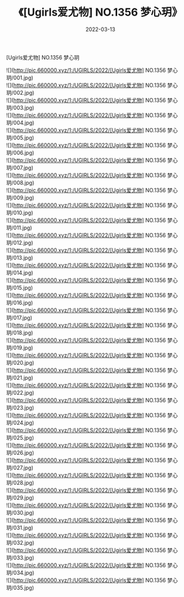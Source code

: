 ﻿---
layout: post
title:  《[Ugirls爱尤物] NO.1356 梦心玥》
date:   2022-03-13
img: http://pic.660000.xyz/1:/UGIRLS/2022/[Ugirls爱尤物] NO.1356 梦心玥/000.jpg
categories: [美女, 清纯, 唯美]
---

[Ugirls爱尤物] NO.1356 梦心玥

 ![](http://pic.660000.xyz/1:/UGIRLS/2022/[Ugirls爱尤物] NO.1356 梦心玥/001.jpg) <br>![](http://pic.660000.xyz/1:/UGIRLS/2022/[Ugirls爱尤物] NO.1356 梦心玥/002.jpg) <br>![](http://pic.660000.xyz/1:/UGIRLS/2022/[Ugirls爱尤物] NO.1356 梦心玥/003.jpg) <br>![](http://pic.660000.xyz/1:/UGIRLS/2022/[Ugirls爱尤物] NO.1356 梦心玥/004.jpg) <br>![](http://pic.660000.xyz/1:/UGIRLS/2022/[Ugirls爱尤物] NO.1356 梦心玥/005.jpg) <br>![](http://pic.660000.xyz/1:/UGIRLS/2022/[Ugirls爱尤物] NO.1356 梦心玥/006.jpg) <br>![](http://pic.660000.xyz/1:/UGIRLS/2022/[Ugirls爱尤物] NO.1356 梦心玥/007.jpg) <br>![](http://pic.660000.xyz/1:/UGIRLS/2022/[Ugirls爱尤物] NO.1356 梦心玥/008.jpg) <br>![](http://pic.660000.xyz/1:/UGIRLS/2022/[Ugirls爱尤物] NO.1356 梦心玥/009.jpg) <br>![](http://pic.660000.xyz/1:/UGIRLS/2022/[Ugirls爱尤物] NO.1356 梦心玥/010.jpg) <br>![](http://pic.660000.xyz/1:/UGIRLS/2022/[Ugirls爱尤物] NO.1356 梦心玥/011.jpg) <br>![](http://pic.660000.xyz/1:/UGIRLS/2022/[Ugirls爱尤物] NO.1356 梦心玥/012.jpg) <br>![](http://pic.660000.xyz/1:/UGIRLS/2022/[Ugirls爱尤物] NO.1356 梦心玥/013.jpg) <br>![](http://pic.660000.xyz/1:/UGIRLS/2022/[Ugirls爱尤物] NO.1356 梦心玥/014.jpg) <br>![](http://pic.660000.xyz/1:/UGIRLS/2022/[Ugirls爱尤物] NO.1356 梦心玥/015.jpg) <br>![](http://pic.660000.xyz/1:/UGIRLS/2022/[Ugirls爱尤物] NO.1356 梦心玥/016.jpg) <br>![](http://pic.660000.xyz/1:/UGIRLS/2022/[Ugirls爱尤物] NO.1356 梦心玥/017.jpg) <br>![](http://pic.660000.xyz/1:/UGIRLS/2022/[Ugirls爱尤物] NO.1356 梦心玥/018.jpg) <br>![](http://pic.660000.xyz/1:/UGIRLS/2022/[Ugirls爱尤物] NO.1356 梦心玥/019.jpg) <br>![](http://pic.660000.xyz/1:/UGIRLS/2022/[Ugirls爱尤物] NO.1356 梦心玥/020.jpg) <br>![](http://pic.660000.xyz/1:/UGIRLS/2022/[Ugirls爱尤物] NO.1356 梦心玥/021.jpg) <br>![](http://pic.660000.xyz/1:/UGIRLS/2022/[Ugirls爱尤物] NO.1356 梦心玥/022.jpg) <br>![](http://pic.660000.xyz/1:/UGIRLS/2022/[Ugirls爱尤物] NO.1356 梦心玥/023.jpg) <br>![](http://pic.660000.xyz/1:/UGIRLS/2022/[Ugirls爱尤物] NO.1356 梦心玥/024.jpg) <br>![](http://pic.660000.xyz/1:/UGIRLS/2022/[Ugirls爱尤物] NO.1356 梦心玥/025.jpg) <br>![](http://pic.660000.xyz/1:/UGIRLS/2022/[Ugirls爱尤物] NO.1356 梦心玥/026.jpg) <br>![](http://pic.660000.xyz/1:/UGIRLS/2022/[Ugirls爱尤物] NO.1356 梦心玥/027.jpg) <br>![](http://pic.660000.xyz/1:/UGIRLS/2022/[Ugirls爱尤物] NO.1356 梦心玥/028.jpg) <br>![](http://pic.660000.xyz/1:/UGIRLS/2022/[Ugirls爱尤物] NO.1356 梦心玥/029.jpg) <br>![](http://pic.660000.xyz/1:/UGIRLS/2022/[Ugirls爱尤物] NO.1356 梦心玥/030.jpg) <br>![](http://pic.660000.xyz/1:/UGIRLS/2022/[Ugirls爱尤物] NO.1356 梦心玥/031.jpg) <br>![](http://pic.660000.xyz/1:/UGIRLS/2022/[Ugirls爱尤物] NO.1356 梦心玥/032.jpg) <br>![](http://pic.660000.xyz/1:/UGIRLS/2022/[Ugirls爱尤物] NO.1356 梦心玥/033.jpg) <br>![](http://pic.660000.xyz/1:/UGIRLS/2022/[Ugirls爱尤物] NO.1356 梦心玥/034.jpg) <br>![](http://pic.660000.xyz/1:/UGIRLS/2022/[Ugirls爱尤物] NO.1356 梦心玥/035.jpg) <br>